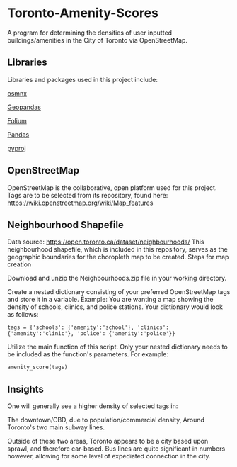 # Toronto-Amenity-Scores
A program for determining the densities of user inputted buildings/amenities in the City of Toronto via OpenStreetMap.

## Libraries

Libraries and packages used in this project include:

[osmnx](https://osmnx.readthedocs.io/en/stable/)

[Geopandas](https://geopandas.org/en/stable/)

[Folium](http://python-visualization.github.io/folium/)

[Pandas](https://pandas.pydata.org/)

[pyproj](https://pyproj4.github.io/pyproj/stable/)

## OpenStreetMap

OpenStreetMap is the collaborative, open platform used for this project. Tags are to be selected from its repository, found here: https://wiki.openstreetmap.org/wiki/Map_features

## Neighbourhood Shapefile

Data source: https://open.toronto.ca/dataset/neighbourhoods/ This neighbourhood shapefile, which is included in this repository, serves as the geographic boundaries for the choropleth map to be created.
Steps for map creation

Download and unzip the Neighbourhoods.zip file in your working directory.

Create a nested dictionary consisting of your preferred OpenStreetMap tags and store it in a variable. Example: You are wanting a map showing the density of schools, clinics, and police stations. Your dictionary would look as follows:

`tags = {'schools': {'amenity':'school'}, 'clinics': {'amenity':'clinic'}, 'police': {'amenity':'police'}}`

Utilize the main function of this script. Only your nested dictionary needs to be included as the function's parameters. For example:

`amenity_score(tags)`

## Insights

One will generally see a higher density of selected tags in:

The downtown/CBD, due to population/commercial density,
Around Toronto's two main subway lines.

Outside of these two areas, Toronto appears to be a city based upon sprawl, and therefore car-based. Bus lines are quite significant in numbers however, allowing for some level of expediated connection in the city.
